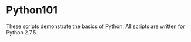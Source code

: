 # Python101
These scripts demonstrate the basics of Python.
All scripts are written for Python 2.7.5
